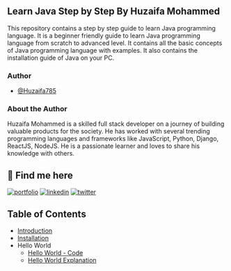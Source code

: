 ## Learn Java Step by Step By Huzaifa Mohammed

This repository contains a step by step guide to learn Java programming language. It is a beginner friendly guide to learn Java programming language from scratch to advanced level. It contains all the basic concepts of Java programming language with examples. It also contains the installation guide of Java on your PC.

### Author

- [@Huzaifa785](https://www.github.com/Huzaifa785)

### About the Author

Huzaifa Mohammed is a skilled full stack developer on a journey of building valuable products for the society. He has worked with several trending programming languages and frameworks like JavaScript, Python, Django, ReactJS, NodeJS. He is a passionate learner and loves to share his knowledge with others.

## 🔗 Find me here

[![portfolio](https://img.shields.io/badge/my_portfolio-000?style=for-the-badge&logo=ko-fi&logoColor=white)](https://md-huzaifa.netlify.app/)
[![linkedin](https://img.shields.io/badge/linkedin-0A66C2?style=for-the-badge&logo=linkedin&logoColor=white)](https://www.linkedin.com/in/precioushuzaifa/)
[![twitter](https://img.shields.io/badge/twitter-1DA1F2?style=for-the-badge&logo=twitter&logoColor=white)](https://twitter.com/PreciousHuzaifa)

## Table of Contents

- [Introduction](https://github.com/Huzaifa785/learn-java/blob/main/Introduction.md)
- [Installation](https://github.com/Huzaifa785/learn-java/blob/main/Installation.md)
- Hello World
  - [Hello World - Code](https://github.com/Huzaifa785/learn-java/blob/main/programs/HelloWorld.java)
  - [Hello World Explanation](https://github.com/Huzaifa785/learn-java/blob/main/program_explanations/HelloWorld.md)
